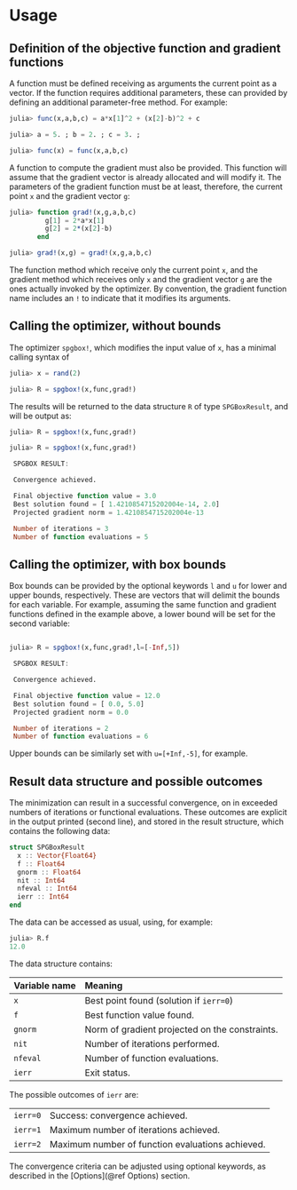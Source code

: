 # Usage

## Definition of the objective function and gradient functions

A function must be defined receiving as arguments the current point as a
vector. If the function requires additional parameters, these can
provided by defining an additional parameter-free method. For example: 

```julia
julia> func(x,a,b,c) = a*x[1]^2 + (x[2]-b)^2 + c

julia> a = 5. ; b = 2. ; c = 3. ;

julia> func(x) = func(x,a,b,c) 

```

A function to compute the gradient must also be provided. This function
will assume that the gradient vector is already allocated and will
modify it. The parameters of the gradient function must be at least,
therefore, the current point `x` and the gradient vector `g`:

```julia
julia> function grad!(x,g,a,b,c)
         g[1] = 2*a*x[1]
         g[2] = 2*(x[2]-b)
       end

julia> grad!(x,g) = grad!(x,g,a,b,c) 

```

The function method which receive only the current point `x`, and the
gradient method which receives only `x` and the gradient vector `g` are
the ones actually invoked by the optimizer. By convention, the gradient
function name includes an `!` to indicate that it modifies its
arguments.

## Calling the optimizer, without bounds

The optimizer `spgbox!`, which modifies the input value of `x`, has a
minimal calling syntax of

```julia
julia> x = rand(2)

julia> R = spgbox!(x,func,grad!)

```

The results will be returned to the data structure `R` of type
`SPGBoxResult`, and will be output as: 

```julia
julia> R = spgbox!(x,func,grad!)

julia> R = spgbox!(x,func,grad!)

 SPGBOX RESULT: 

 Convergence achieved. 

 Final objective function value = 3.0
 Best solution found = [ 1.4210854715202004e-14, 2.0]
 Projected gradient norm = 1.4210854715202004e-13

 Number of iterations = 3
 Number of function evaluations = 5

```

## Calling the optimizer, with box bounds

Box bounds can be provided by the optional keywords `l` and `u` for
lower and upper bounds, respectively. These are vectors that will
delimit the bounds for each variable. For example, assuming the same
function and gradient functions defined in the example above, a lower
bound will be set for the second variable:

```julia

julia> R = spgbox!(x,func,grad!,l=[-Inf,5])

 SPGBOX RESULT: 

 Convergence achieved. 

 Final objective function value = 12.0
 Best solution found = [ 0.0, 5.0]
 Projected gradient norm = 0.0

 Number of iterations = 2
 Number of function evaluations = 6

```

Upper bounds can be similarly set with `u=[+Inf,-5]`, for example.

## Result data structure and possible outcomes

The minimization can result in a successful convergence, on in exceeded
numbers of iterations or functional evaluations. These outcomes are
explicit in the output printed (second line), and stored in the result
structure, which contains the following data: 

```julia
struct SPGBoxResult
  x :: Vector{Float64}
  f :: Float64
  gnorm :: Float64
  nit :: Int64
  nfeval :: Int64
  ierr :: Int64
end
```

The data can be accessed as usual, using, for example:

```julia
julia> R.f
12.0

```

The data structure contains:

| Variable name    | Meaning         |
|:-----------------|:----------------|
| `x`              | Best point found (solution if `ierr=0`) |
| `f`              | Best function value found. |
| `gnorm`          | Norm of gradient projected on the constraints. |
| `nit`            | Number of iterations performed. | 
| `nfeval`         | Number of function evaluations. |
| `ierr`           | Exit status.  |

The possible outcomes of `ierr` are:

|                  |                 |
|:-----------------|:----------------|
| `ierr=0`           | Success: convergence achieved. |
| `ierr=1`           | Maximum number of iterations achieved. |
| `ierr=2`           | Maximum number of function evaluations achieved.  |

The convergence criteria can be adjusted using optional keywords, as
described in the [Options](@ref Options) section.






